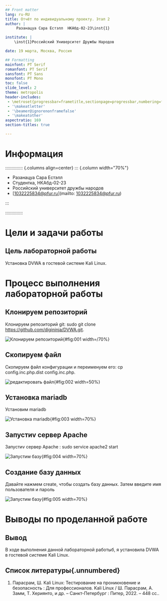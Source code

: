 ```yaml
---
## Front matter
lang: ru-RU
title: Отчёт по индивидуальному проекту. Этап 2
author: |
	 Разанацуа Сара Естэлл  НКАбд-02-23\inst{1}

institute: |
	\inst{1}Российский Университет Дружбы Народов

date: 19 марта, Москва, Россия

## Formatting
mainfont: PT Serif
romanfont: PT Serif
sansfont: PT Sans
monofont: PT Mono
toc: false
slide_level: 2
theme: metropolis
header-includes: 
 - \metroset{progressbar=frametitle,sectionpage=progressbar,numbering=fraction}
 - '\makeatletter'
 - '\beamer@ignorenonframefalse'
 - '\makeatother'
aspectratio: 169
section-titles: true

---
```

# Информация

:::::::::::::: {.columns align=center}
::: {.column width="70%"}

  * Разанацуа Сара Естэлл
  * Студентка, НКАбд-02-23
  * Российский университет дружбы народов
  * [1032225834@pfur.ru](mailto: 1032225834@pfur.ru)

:::

::::::::::::::

# Цели и задачи работы

## Цель лабораторной работы

Установка DVWA в гостевой системе Kali Linux.

# Процесс выполнения лабораторной работы

## Клонируем репозиторий
Клонируем репозиторий git: sudo git clone https://github.com/digininja/DVWA.git.

![Клонируем репозиторий](image/1.jpg){#fig:001 width=/70%}

## Скопируем файл
Скопируем файл конфигурации и переименуем его: cp config.inc.php.dist config.inc.php. 

![редактировать файл ](image/3.jpg){#fig:002 width=50%}

## Установка mariadb
Установим mariadb

![Установка mariadb ](image/4.jpg){#fig:003 width=70%}

## Запустиv сервер Apache
Запустиv сервер Apache : sudo service apache2 start

![Запустим базу ](image/7.jpg){#fig:004 width=70%}

## Создание базу данных
Давайте нажмем create, чтобы создать базу данных. Затем введите имя пользователя и пароль

![Запустим базу ](image/9.jpg){#fig:005 width=70%}


# Выводы по проделанной работе

## Вывод

В ходе выполнения данной лабораторной работыб, я установила DVWA в гостевой системе Kali Linux.

## Список литературы{.unnumbered}

1. Парасрам, Ш. Kali Linux: Тестирование на проникновение и безопасность : Для профессионалов. Kali Linux / Ш. Парасрам, А. Замм, Т. Хериянто, и др. – Санкт-Петербург : Питер, 2022. – 448 сс..



